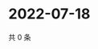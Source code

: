 # 2022-07-18

共 0 条

<!-- BEGIN WEIBO -->
<!-- 最后更新时间 Mon Jul 18 2022 21:52:44 GMT+0800 (China Standard Time) -->

<!-- END WEIBO -->
